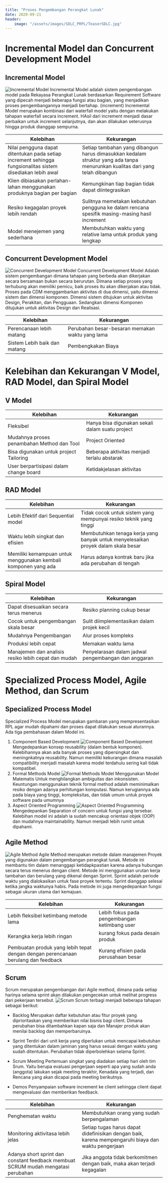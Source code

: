 ```yaml
---
title: "Proses Pengembangan Perangkat Lunak"
date: 2020-09-21
header:
    image: "/assets/images/SDLC_PRPL/TeaserSDLC.jpg"
---
```

# Incremental Model dan Concurrent Development Model

## Incremental Model
![Incremental Model](/assets/images/SDLC_PRPL/IM.png)
Incremental Model adalah sistem pengembangan model pada Rekayasa Perangkat Lunak berdasarkan Requirement Software yang dipecah menjadi beberapa fungsi atau bagian, yang menjadikan proses pengembangannya menjadi bertahap. (increment)
Incremental Model merupakan kombinasi dari waterfall model yaitu dengan melakukan tahapan waterfall secara increment. HAsil dari increment menjadi dasar perbaikan untuk increment selanjutnya, dan akan dilakukan seterusnya hingga produk dianggap sempurna. 

Kelebihan | Kekurangan
------------ | -------------
Nilai pengguna dapat ditentukan pada setiap increment sehingga fungsionalitas sistem disediakan lebih awal | Setiap tambahan yang dibangun harus dimasukkan kedalam struktur yang ada tanpa menurunkan kualitas dari yang telah dibangun
Klien dibiasakan perlahan-lahan menggunakan produknya bagian per bagian | Kemungkinan tiap bagian tidak dapat diintegrasikan
Resiko kegagalan proyek lebih rendah | Sulitnya memetakan kebutuhan pengguna ke dalam rencana spesifik masing-masing hasil increment
Model menejemen yang sederhana | Membutuhkan waktu yang relative lama untuk produk yang lengkap 

## Concurrent Development Model
![Concurrent Development Model](/assets/images/SDLC_PRPL/CDM.png)
Concurrent Development Model Adalah sistem pengembangan dimana tahapan yang berbeda akan dikerjakan secara bersamaan bukan secara berurutan. Dimana setiap proses yang terhubung akan memiliki pemicu, baik proses itu akan dikerjakan atau tidak. 
Proses pada CDM menggambarkan aktivitas di dua dimensi, yaitu dimensi sistem dan dimensi komponen. Dimensi sistem ditujukan untuk aktivitas Design, Perakitan, dan Pengguaan. Sedangkan dimensi Komponen ditujukan untuk aktivitas Design dan Realisasi.

Kelebihan | Kekurangan
------------ | -------------
Perencanaan lebih matang | Perubahan besar-besaran memakan waktu yang lama
Sistem Lebih baik dan matang | Pembengkakan Biaya




# Kelebihan dan Kekurangan V Model, RAD Model, dan Spiral Model

## V Model

Kelebihan | Kekurangan
------------ | -------------
Fleksibel | Hanya bisa digunakan sekali dalam suatu project
Mudahnya proses penambahan Method dan Tool | Project Oriented
Bisa digunakan untuk project Tailoring | Beberapa aktivitas menjadi terlalu abstarak
User berpartisipasi dalam change board | Ketidakjelasan aktivitas

## RAD Model

Kelebihan | Kekurangan
------------ | -------------
Lebih Efektif dari Sequential model | Tidak cocok untuk sistem yang mempunyai resiko teknik yang tinggi
Waktu lebih singkat dan efisien | Membutuhkan tenaga kerja yang banyak untuk menyelesaikan proyek dalam skala besar
Memiliki kemampuan untuk menggunakan kembali komponen yang ada | Harus adanya kontrak baru jika ada perubahan di tengah

## Spiral Model

Kelebihan | Kekurangan
------------ | -------------
Dapat disesuaikan secara terus menerus | Resiko planning cukup besar
Cocok untuk pengembangan skala besar | Sulit diimplementasikan dalam projek kecil
Mudahnya Pengembangan | Alur proses kompleks
Produksi lebih cepat | Memakan waktu lama
Manajemen dan analisis resiko lebih cepat dan mudah | Penyelarasan dalam jadwal pengembangan dan anggaran




# Specialized Process Model, Agile Method, dan Scrum

## Specialized Process Model
Specialized Process Model merupakan gambaran yang mempresentasikan RPL agar mudah dipahami dan proses dapat dilakukan sesuai aturannya. Ada tiga pembahasan dalam Model ini.
1. Component Based Development
![Component Based Development](/assets/images/SDLC_PRPL/CBD.png)
Mengedepankan konsep reusability (dalam bentuk komponen). Kelebihannya akan ada banyak proses yang dipersingkat dan meningnkatnya reusability. Namun memiliki kekurangan dimana masalah compatibility menjadi masalah karena model terdahulu sering kali tidak kompatibel.
2. Formal Methods Model
![Formal Methods Model](/assets/images/SDLC_PRPL/FMM.png)
Menggunakan Model Matematis Untuk menghilangkan ambiguitas dan inkonsisten. Keuntungan menggunakan teknik formal method adalah meminimalkan resiko dengan adanya perhitungan komputasi. Namun kerugiannya ada pada biaya yang tinggi, kompleksitas, dan tidak umum untuk proyek software pada umumnya
3. Aspect Oriented Programming
![Aspect Oriented Programming](/assets/images/SDLC_PRPL/AOP.jpg)
Mengedepankan Separation of concern untuk fungsi yang tersebar. Kelebihan model ini adalah ia sudah mencakup orientasi objek (OOP) dan mudahnya maintainability. Namun menjadi lebih rumit untuk dipahami.

## Agile Method
![Agile Method](/assets/images/SDLC_PRPL/Agile.jpg)
Agile Method merupakan metode dalam manajemen Proyek yang digunakan dalam pengembangan perangkat lunak. Metode ini membantu tim dalam menanggapi ketidapkpastian karena adanya hubungan secara terus menerus dengan client. Metode ini menggunakan urutan kerja tambahan dan berulang yang dikenal dengan Sprint. 
Sprint adalah periode waktu yang dialokasikan untuk fase proyek tertentu. Sprint dianggap selesai ketika jangka waktunya habis. Pada metode ini juga mengedepankan fungsi sebagai ukuran utama dari kemajuan. 

Kelebihan | Kekurangan
------------ | -------------
Lebih fleksibel ketimbang metode lama | Lebih fokus pada pengembangan ketimbang user
Kerangka kerja lebih ringan | kurang fokus pada desain produk
Pembuatan produk yang lebih tepat dengan dengan perencanaan berulang dan feedback | Kurang efisien pada perusahaan besar

## Scrum
Scrum merupakan pengembangan dari Agile method, dimana pada setiap harinya selama sprint akan dilakukan pengecekan untuk melihat progress dari pekerjaan tersebut. 
![Scrum](/assets/images/SDLC_PRPL/Scrum.jpg)
Scrum terbagi menjadi beberapa tahapan sebagai berikut:
- Backlog
Merupakan daftar kebutuhan atau fitur proyek yang diprioritaskan yang memberikan nilai bisnis bagi client. Dimana perubahan bisa ditambahkan kapan saja dan Manajer produk akan menilai backlog dan memperbaruinya.
- Sprint
Terdiri dari unit kerja yang diperlukan untuk mencapai kebutuhan yang ditentukan dalam jaminan yang harus sesuai dengan waktu yang sudah ditentukan. Perubahan tidak diperbolehkan selama Sprint.
- Scrum Meeting
Pertemuan singkat yang diadakan setiap hari oleh tim Srum. Yaitu berupa evaluasi pengerjaan seperti apa yang sudah anda (anggota) lakukan sejak meeting terakhir, Kenadala yang terjadi, dan Rencana yang akan dicapai pada meeting berikutnya.

- Demos 
Penyampaian software increment ke client sehingga client dapat mengevaluasi dan memberikan feedback.

Kelebihan | Kekurangan
------------ | -------------
Penghematan waktu | Membutuhkan orang yang sudah berpengalaman
Monitoring aktivitasa lebih jelas |  Setiap tugas harus dapat didefinisikan dengan baik, karena mempengaruhi biaya dan waktu pengerjaan
Adanya short sprint dan constant feedback membuat SCRUM mudah mengatasi perubahan | Jika anggota tidak berkomitmen dengan baik, maka akan terjadi kegagalan

